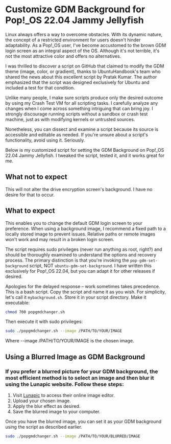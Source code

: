 # Customize GDM Background for Pop!_OS 22.04 Jammy Jellyfish

Linux always offers a way to overcome obstacles. With its dynamic nature, the concept of a restricted environment for users doesn't hinder adaptability. As a Pop!_OS user, I've become accustomed to the brown GDM login screen as an integral aspect of the OS. Although it's not terrible, it's not the most attractive color and offers no alternatives.

I was thrilled to discover a script on GitHub that claimed to modify the GDM theme (image, color, or gradient), thanks to UbuntuHandbook's team who shared the news about this excellent script by Pratak Kumar. The author emphasized that the script was designed exclusively for Ubuntu and included a test for that condition.

Unlike many people, I make sure scripts produce only the desired outcome by using my Crash Test VM for all scripting tasks. I carefully analyze any changes when I come across something intriguing that can bring joy. I strongly discourage running scripts without a sandbox or crash test machine, just as with modifying kernels or untrusted sources.

Nonetheless, you can dissect and examine a script because its source is accessible and editable as needed. If you're unsure about a script's functionality, avoid using it. Seriously.

Below is my customized script for setting the GDM Background on Pop!_OS 22.04 Jammy Jellyfish. I tweaked the script, tested it, and it works great for me.

## What not to expect

This will not alter the drive encryption screen's background. I have no desire for that to occur.

## What to expect

This enables you to change the default GDM login screen to your preference. When using a background image, I recommend a fixed path to a locally stored image to prevent issues. Relative paths or remote images won't work and may result in a broken login screen.

The script requires sudo privileges (never run anything as root, right?) and should be thoroughly examined to understand the options and recovery process. The primary distinction is that you're invoking the `pop-gdm-set-background` script, NOT `ubuntu-gdm-set-background`. I have written this exclusively for Pop!_OS 22.04, but you can adapt it for other releases if desired.

Apologies for the delayed response – work sometimes takes precedence. This is a bash script. Copy the script and name it as you wish. For simplicity, let's call it `mybackground.sh`. Store it in your script directory. Make it executable:

```bash
chmod 700 popgmdchanger.sh
```
Then execute it with sudo privileges:

```bash
sudo ./popgmdchanger.sh --image /PATH/TO/YOUR/IMAGE
```
Where --image /PATH/TO/YOUR/IMAGE is the chosen image.

## Using a Blurred Image as GDM Background

### If you prefer a blurred picture for your GDM background, the most efficient method is to select an image and then blur it using the Lunapic website. Follow these steps:

1. Visit [Lunapic](https://www2.lunapic.com/editor/?action=blur) to access their online image editor.
2. Upload your chosen image.
3. Apply the blur effect as desired.
4. Save the blurred image to your computer.

Once you have the blurred image, you can set it as your GDM background using the script as described earlier.

```bash
sudo ./popgmdchanger.sh --image /PATH/TO/YOUR/BLURRED/IMAGE
```


